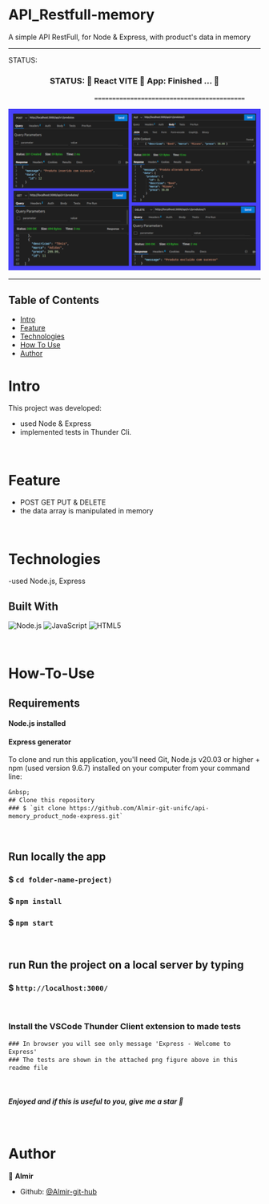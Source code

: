 <h1>API_Restfull-memory</h1>

A simple API RestFull, for Node & Express, with product's data in memory

---------------------------------------------------------------------------------------------------------

STATUS: 
<h3 align="center">  
	 STATUS: 🔔  React VITE 🚀  App:   Finished ...  🎯 
</h3>

                            ==========================================

![Screentest](https://github.com/Almir-git-unifc/api-memory_product_node-express/blob/main/scrtest.png)


--------------------------------------------------------------------------------------

<!-- START doctoc generated TOC please keep comment here to allow auto update -->
<!-- DON'T EDIT THIS SECTION, INSTEAD RE-RUN doctoc TO UPDATE -->
## Table of Contents
- [Intro ](#intro-)
- [Feature](#Feature-)
- [Technologies](#Technologies-)
- [How To Use](#How-To-Use-)
- [Author](#Author-)

<!-- END doctoc generated TOC please keep comment here to allow auto update -->


# Intro <a name = "Intro"></a>

This project was developed:
- used Node & Express
- implemented tests in Thunder Cli.


&nbsp;
# Feature <a name = "Feature"></a>
- POST GET PUT & DELETE
- the data array is manipulated in memory



&nbsp;
# Technologies <a name = "Technologies"></a>
-used Node.js, Express 


## Built With 
![Node.js](https://img.shields.io/badge/Node.js-43853D?style=for-the-badge&logo=node.js&logoColor=white)
![JavaScript](https://img.shields.io/badge/javascript-%23323330.svg?style=for-the-badge&logo=javascript&logoColor=%23F7DF1E)
![HTML5](https://img.shields.io/badge/html5-%23E34F26.svg?style=for-the-badge&logo=html5&logoColor=white)

<!-- Consult technologies using the https://blog.escolaninjawp.com.br/qual-tecnologia-um-site-foi-feito/ website -->

<!-- Look for Badges shields in https://dev.to/envoy_/150-badges-for-github-pnk -->

 

&nbsp;
# How-To-Use <a name = "How-To-Use"></a>

## Requirements
#### Node.js installed
#### Express generator



To clone and run this application, you'll need Git, Node.js v20.03 or higher + npm (used version 9.6.7) installed on your computer from your command line:

```
&nbsp;
## Clone this repository
### $ `git clone https://github.com/Almir-git-unifc/api-memory_product_node-express.git`

```


&nbsp;
## Run locally the app
### $ `cd folder-name-project)`

### $ `npm install`

### $ `npm start`


&nbsp;
## run Run the project on a local server by typing 
### $ `http://localhost:3000/`

&nbsp;
### Install the VSCode Thunder Client extension to made tests


```
### In browser you will see only message 'Express - Welcome to Express'
### The tests are shown in the attached png figure above in this readme file 
```


&nbsp;
<h5>
 Enjoyed and if this is useful to you, give me a star 🌟
</h5>



&nbsp;
# Author <a name = "Author"></a>

👤 **Almir**

- Github: [@Almir-git-hub](https://github.com/Almir-git-unifc)

